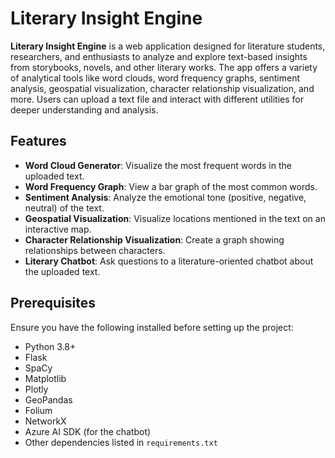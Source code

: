 # Literary Insight Engine

**Literary Insight Engine** is a web application designed for literature students, researchers, and enthusiasts to analyze and explore text-based insights from storybooks, novels, and other literary works. The app offers a variety of analytical tools like word clouds, word frequency graphs, sentiment analysis, geospatial visualization, character relationship visualization, and more. Users can upload a text file and interact with different utilities for deeper understanding and analysis.

## Features

- **Word Cloud Generator**: Visualize the most frequent words in the uploaded text.
- **Word Frequency Graph**: View a bar graph of the most common words.
- **Sentiment Analysis**: Analyze the emotional tone (positive, negative, neutral) of the text.
- **Geospatial Visualization**: Visualize locations mentioned in the text on an interactive map.
- **Character Relationship Visualization**: Create a graph showing relationships between characters.
- **Literary Chatbot**: Ask questions to a literature-oriented chatbot about the uploaded text.

## Prerequisites

Ensure you have the following installed before setting up the project:

- Python 3.8+
- Flask
- SpaCy
- Matplotlib
- Plotly
- GeoPandas
- Folium
- NetworkX
- Azure AI SDK (for the chatbot)
- Other dependencies listed in `requirements.txt`


